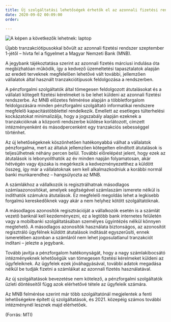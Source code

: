 ```yaml
---
title: Új szolgáltatási lehetőségek érhetők el az azonnali fizetési rendszerben
date: 2020-09-02 00:09:00
order: 

---
```


![A képen a következők lehetnek: laptop](https://scontent-vie1-1.xx.fbcdn.net/v/t1.0-9/118858596_1030004080765763_7698355299592477480_o.jpg?_nc_cat=101&_nc_sid=8024bb&_nc_ohc=csn8LkpNJFEAX8KFYo2&_nc_ht=scontent-vie1-1.xx&oh=e643aa6314b4cf636bb3502015f54592&oe=5F833196)

Újabb tranzakciótípusokkal bővült az azonnali fizetési rendszer szeptember 1-jétől – hívta fel a figyelmet a Magyar Nemzeti Bank (MNB).  
  
A jegybank tájékoztatása szerint az azonnali fizetés márciusi indulása óta megbízhatóan működik, így a kedvező üzemeltetési tapasztalatok alapján az eredeti terveknek megfelelően lehetővé vált további, jellemzően vállalatok által használt tranzakciótípusok feldolgozása a rendszerben.  
  
A pénzforgalmi szolgáltatók által tömegesen feldolgozott átutalásokat és a vállalati kötegelt fizetési kérelmeket is be lehet küldeni az azonnali fizetési rendszerbe. Az MNB előzetes felmérése alapján a többletforgalom feldolgozására minden pénzforgalmi szolgáltató informatikai rendszere megfelelő kapacitástöbblettel rendelkezik. Emellett az esetleges túlterhelési kockázatokat minimalizálja, hogy a jogszabály alapján ezeknek a tranzakcióknak a központi rendszerbe küldése korlátozott, címzett intézményenként és másodpercenként egy tranzakciós sebességgel történhet.  
  
Az új lehetőségeknek köszönhetően hatékonyabbá válhat a vállalatok pénzforgalma, mert az általuk jellemzően kötegelten elindított átutalások is teljesülhetnek néhány percen belül. További előrelépést jelent, hogy ezek az átutalások is lebonyolíthatók az év minden napján folyamatosan, akár hétvégén vagy éjszaka is megérkezik a kedvezményezetthez a küldött összeg, így már a vállalatoknak sem kell alkalmazkodniuk a korábbi normál banki munkarendhez – hangsúlyozta az MNB.  
  
A számlákhoz a vállalkozók is regisztrálhatnak másodlagos számlaazonosítókat, amelyek segítségével számlaszám ismerete nélkül is indíthatók számukra átutalások. Ez megfelelő megoldás lehet a legkisebb forgalmú kereskedőknek vagy akár a nem helyhez kötött szolgáltatóknak.  
  
A másodlagos azonosítók regisztrációját a vállalkozók esetén is a számlát vezető banknál kell kezdeményezni, ez a legtöbb bank internetes felületén vagy a mobilbanki szolgáltatásában személyes ügyintézés nélkül könnyen megtehető. A másodlagos azonosítók használata biztonságos, az azonosítót regisztráló ügyfélnek küldött átutalások indítását egyszerűsíti, ennek ismeretében azonban a számláról nem lehet jogosulatlanul tranzakciót indítani – jelezte a jegybank.  
  
Tovább javítja a pénzforgalom hatékonyságát, hogy a nagy számlakibocsátó intézményeknek lehetőségük van tömegesen fizetési kérelmeket küldeni az ügyfeleiknek. Az ügyfelek ezek jóváhagyásával, további adatok megadása nélkül be tudják fizetni a számláikat az azonnali fizetés használatával.  
  
Az új szolgáltatások bevezetése nem kötelező, a pénzforgalmi szolgáltatók üzleti döntéseitől függ azok elérhetővé tétele az ügyfeleik számára.  
  
Az MNB felmérése szerint már több szolgáltatónál megjelentek a fenti lehetőségekre épített új szolgáltatások, és 2021. közepéig számos további intézménynél lesznek majd elérhetőek.  
  
(Forrás: MTI)